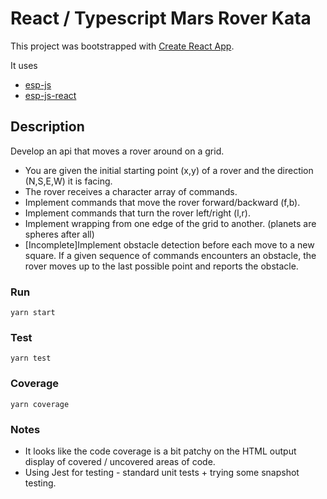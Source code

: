 # React / Typescript Mars Rover Kata

This project was bootstrapped with [Create React App](https://github.com/facebookincubator/create-react-app).

It uses
* [esp-js](https://github.com/esp/esp-js)
* [esp-js-react](https://github.com/esp/esp-js-react)

## Description

Develop an api that moves a rover around on a grid.

* You are given the initial starting point (x,y) of a rover and the direction (N,S,E,W) it is facing.
* The rover receives a character array of commands.
* Implement commands that move the rover forward/backward (f,b).
* Implement commands that turn the rover left/right (l,r).
* Implement wrapping from one edge of the grid to another. (planets are spheres after all)
* [Incomplete]Implement obstacle detection before each move to a new square. If a given sequence of commands encounters an obstacle, the rover moves up to the last possible point and reports the obstacle.

### Run
`yarn start`

### Test
`yarn test`

### Coverage
`yarn coverage`

### Notes
* It looks like the code coverage is a bit patchy on the HTML output display of covered / uncovered areas of code.
* Using Jest for testing - standard unit tests + trying some snapshot testing.
